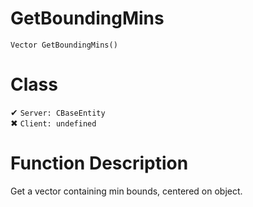 # GetBoundingMins
```
Vector GetBoundingMins()
```
# Class
✔ `Server: CBaseEntity`  
✖ `Client: undefined`  

# Function Description
Get a vector containing min bounds, centered on object.
